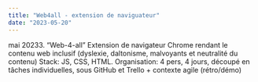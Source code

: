 ```yaml
---
title: "Web4all - extension de naviguateur"
date: "2023-05-20"
---
```


mai 20233. “Web-4-all”
Extension de navigateur Chrome rendant le contenu web inclusif (dyslexie, daltonisme, malvoyants et neutralité du contenu)
Stack: JS, CSS, HTML.
Organisation: 4 pers, 4 jours, découpé en tâches individuelles, sous GitHub et Trello + contexte agile (rétro/démo)